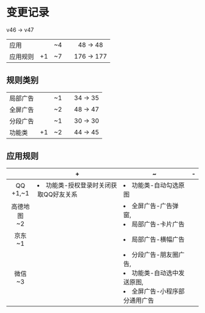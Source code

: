 # 变更记录

v46 -> v47

||||||
|-|:-:|:-:|:-:|:-:|
|应用||~4||48 -> 48|
|应用规则|+1|~7||176 -> 177|

## 规则类别

||||||
|-|:-:|:-:|:-:|:-:|
|局部广告||~1||34 -> 35|
|全屏广告||~2||48 -> 47|
|分段广告||~1||30 -> 30|
|功能类|+1|~2||44 -> 45|

## 应用规则

||+|~|-|
|:-:|-|-|-|
|QQ<br>+1,~1|<li>功能类-授权登录时关闭获取QQ好友关系|<li>功能类-自动勾选原图||
|高德地图<br>~2||<li>全屏广告-广告弹窗,<li>局部广告-卡片广告||
|京东<br>~1||<li>局部广告-横幅广告||
|微信<br>~3||<li>分段广告-朋友圈广告,<li>功能类-自动选中发送原图,<li>全屏广告-小程序部分通用广告||
